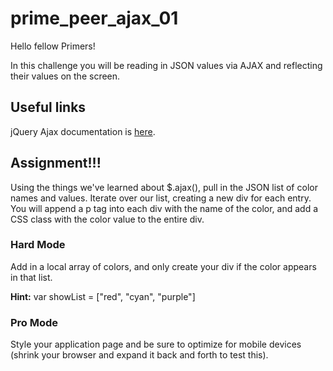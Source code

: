 # prime_peer_ajax_01
Hello fellow Primers!

In this challenge you will be reading in JSON values via AJAX and reflecting their values on the screen.

## Useful links

jQuery Ajax documentation is [here](http://api.jquery.com/jquery.ajax/).

## Assignment!!!

Using the things we've learned about $.ajax(), pull in the JSON list of color names and values. Iterate over our list, creating a new div for each entry. You will append a p tag into each div with the name of the color, and add a CSS class with the color value to the entire div.


### Hard Mode

Add in a local array of colors, and only create your div if the color appears in that list.

**Hint:** var showList = ["red", "cyan", "purple"]

### Pro Mode

Style your application page and be sure to optimize for mobile devices (shrink your browser and expand it back and forth to test this).
